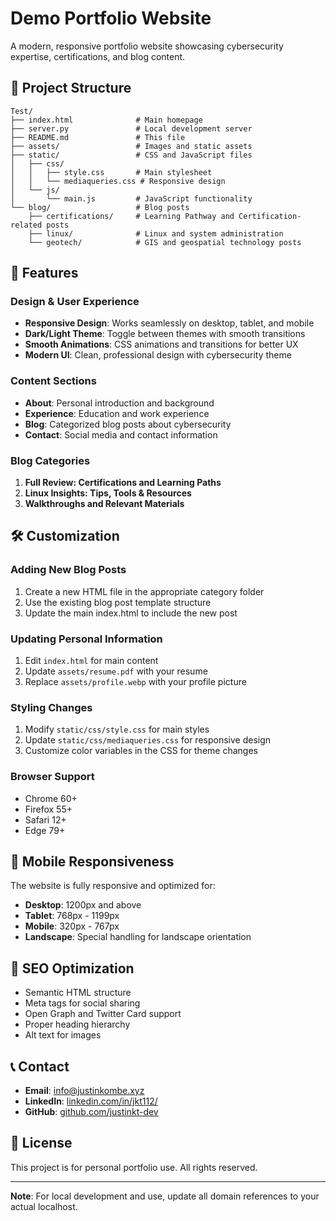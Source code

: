 # Demo Portfolio Website

A modern, responsive portfolio website showcasing cybersecurity expertise, certifications, and blog content.

## 📁 Project Structure

```
Test/
├── index.html              # Main homepage
├── server.py               # Local development server
├── README.md               # This file
├── assets/                 # Images and static assets
├── static/                 # CSS and JavaScript files
│   ├── css/
│   │   ├── style.css       # Main stylesheet
│   │   └── mediaqueries.css # Responsive design
│   └── js/
│       └── main.js         # JavaScript functionality
└── blog/                   # Blog posts
    ├── certifications/     # Learning Pathway and Certification-related posts
    ├── linux/              # Linux and system administration
    └── geotech/            # GIS and geospatial technology posts
```

## 🎨 Features

### Design & User Experience
- **Responsive Design**: Works seamlessly on desktop, tablet, and mobile
- **Dark/Light Theme**: Toggle between themes with smooth transitions
- **Smooth Animations**: CSS animations and transitions for better UX
- **Modern UI**: Clean, professional design with cybersecurity theme

### Content Sections
- **About**: Personal introduction and background
- **Experience**: Education and work experience
- **Blog**: Categorized blog posts about cybersecurity
- **Contact**: Social media and contact information

### Blog Categories
1. **Full Review: Certifications and Learning Paths**
2. **Linux Insights: Tips, Tools & Resources**
3. **Walkthroughs and Relevant Materials**

## 🛠️ Customization

### Adding New Blog Posts
1. Create a new HTML file in the appropriate category folder
2. Use the existing blog post template structure
3. Update the main index.html to include the new post

### Updating Personal Information
1. Edit `index.html` for main content
2. Update `assets/resume.pdf` with your resume
3. Replace `assets/profile.webp` with your profile picture

### Styling Changes
1. Modify `static/css/style.css` for main styles
2. Update `static/css/mediaqueries.css` for responsive design
3. Customize color variables in the CSS for theme changes

### Browser Support
- Chrome 60+
- Firefox 55+
- Safari 12+
- Edge 79+

## 📱 Mobile Responsiveness

The website is fully responsive and optimized for:
- **Desktop**: 1200px and above
- **Tablet**: 768px - 1199px
- **Mobile**: 320px - 767px
- **Landscape**: Special handling for landscape orientation

## 🎯 SEO Optimization

- Semantic HTML structure
- Meta tags for social sharing
- Open Graph and Twitter Card support
- Proper heading hierarchy
- Alt text for images

## 📞 Contact

- **Email**: info@justinkombe.xyz
- **LinkedIn**: [linkedin.com/in/jkt112/](https://linkedin.com/in/jkt112/)
- **GitHub**: [github.com/justinkt-dev](https://github.com/justinkt-dev)

## 📄 License

This project is for personal portfolio use. All rights reserved.

---

**Note**: For local development and use, update all domain references to your actual localhost.

